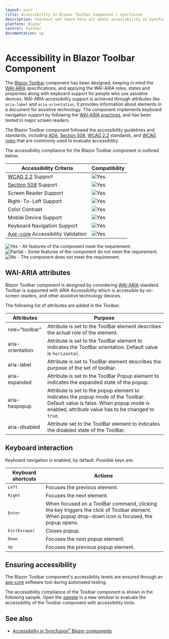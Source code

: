 ```yaml
---
layout: post
title: Accessibility in Blazor Toolbar Component | Syncfusion
description: Checkout and learn here all about accessibility in Syncfusion Blazor Toolbar component and much more.
platform: Blazor
control: Toolbar
documentation: ug
---
```


# Accessibility in Blazor Toolbar Component

The [Blazor Toolbar](https://www.syncfusion.com/blazor-components/blazor-toolbar) component has been designed, keeping in mind the [WAI-ARIA](https://www.w3.org/WAI/ARIA/apg/practices/) specifications, and applying the WAI-ARIA roles, states and properties along with keyboard support for people who use assistive devices. WAI-ARIA accessibility support is achieved through attributes like `aria-label` and `aria-orientation`, It provides information about elements in a document for assistive technology. The component implements keyboard navigation support by following the [WAI-ARIA practices](https://www.w3.org/WAI/ARIA/apg/practices/), and has been tested in major screen readers.

The Blazor Toolbar component followed the accessibility guidelines and standards, including [ADA](https://www.ada.gov/), [Section 508](https://www.section508.gov/), [WCAG 2.2](https://www.w3.org/TR/WCAG22/) standards, and [WCAG roles](https://www.w3.org/TR/wai-aria/#roles) that are commonly used to evaluate accessibility.

The accessibility compliance for the Blazor Toolbar component is outlined below.

| Accessibility Criteria | Compatibility |
| -- | -- |
| [WCAG 2.2](https://www.w3.org/TR/WCAG22/) Support | <img src="https://cdn.syncfusion.com/content/images/documentation/full.png" alt="Yes"> |
| [Section 508](https://www.section508.gov/) Support | <img src="https://cdn.syncfusion.com/content/images/documentation/full.png" alt="Yes"> |
| Screen Reader Support | <img src="https://cdn.syncfusion.com/content/images/landing-page/yes.png" alt="Yes"> |
| Right-To-Left Support | <img src="https://cdn.syncfusion.com/content/images/landing-page/yes.png" alt="Yes"> |
| Color Contrast | <img src="https://cdn.syncfusion.com/content/images/landing-page/yes.png" alt="Yes"> |
| Mobile Device Support | <img src="https://cdn.syncfusion.com/content/images/landing-page/yes.png" alt="Yes"> |
| Keyboard Navigation Support | <img src="https://cdn.syncfusion.com/content/images/landing-page/yes.png" alt="Yes"> |
| [Axe-core](https://www.nuget.org/packages/Deque.AxeCore.Playwright) Accessibility Validation | <img src="https://cdn.syncfusion.com/content/images/landing-page/yes.png" alt="Yes"> |

<style>
    .post .post-content img {
        display: inline-block;
        margin: 0.5em 0;
    }
</style>

<div><img src="https://cdn.syncfusion.com/content/images/landing-page/yes.png" alt="Yes"> - All features of the component meet the requirement.</div>

<div><img src="https://cdn.syncfusion.com/content/images/documentation/partial.png" alt="Partial"> - Some features of the component do not meet the requirement.</div>

<div><img src="https://cdn.syncfusion.com/content/images/landing-page/no.png" alt="No"> - The component does not meet the requirement.</div>

## WAI-ARIA attributes

Blazor Toolbar component is designed by considering [WAI-ARIA](https://www.w3.org/WAI/ARIA/apg/) standard. Toolbar is supported with ARIA Accessibility which is accessible by on-screen readers, and other assistive technology devices.

The following list of attributes are added in the Toolbar.

| **Attributes** | **Purpose** |
| --- | --- |
| role="toolbar" | Attribute is set to the ToolBar element describes the actual role of the element. |
| aria-orientation |  Attribute is set to the ToolBar element to indicates the ToolBar orientation. Default value is `horizontal`. |
| aria-label | Attribute is set to ToolBar element describes the purpose of the set of toolbar. |
| aria-expanded | Attribute is set to the ToolBar Popup  element to indicates the expanded state of the popup.|
| aria-haspopup | Attribute is set to the popup element to indicates the popup mode of the Toolbar. Default value is false. When popup mode is enabled, attribute value has to be changed to `true`. |
| aria-disabled | Attribute set to the ToolBar element to indicates the disabled state of the ToolBar. |

## Keyboard interaction

Keyboard navigation is enabled, by default. Possible keys are:

| Keyboard shortcuts | Actions |
|-------- | ------|
| <kbd>Left</kbd>    | Focuses the previous element. |
| <kbd>Right</kbd>   | Focuses the next element. |
| <kbd>Enter</kbd> | When focused on a ToolBar command, clicking the key triggers the click of Toolbar element. When popup drop-down icon is focused, the popup opens. |
| <kbd>Esc(Escape)</kbd> | Closes popup. |
| <kbd>Down</kbd> | Focuses the next popup element.  |
| <kbd>Up</kbd> | Focuses the previous popup element. |

## Ensuring accessibility

The Blazor Toolbar component's accessibility levels are ensured through an [axe-core](https://www.nuget.org/packages/Deque.AxeCore.Playwright) software tool during automated testing.

The accessibility compliance of the Toolbar component is shown in the following sample. Open the [sample](https://blazor.syncfusion.com/accessibility/toolbar) in a new window to evaluate the accessibility of the Toolbar component with accessibility tools.

## See also

* [Accessibility in Syncfusion<sup style="font-size:70%">&reg;</sup> Blazor components](https://blazor.syncfusion.com/documentation/common/accessibility)